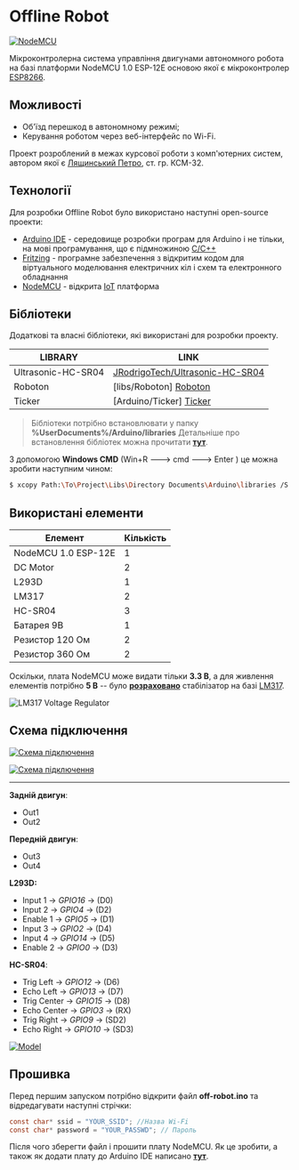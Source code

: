 # Offline Robot

[![NodeMCU](http://docs.thinger.io/arduino/assets/nodemcu.png)](https://nodesource.com/products/nsolid)

Мікроконтролерна система управління двигунами автономного робота на базі платформи NodeMCU 1.0 ESP-12E основою якої є мікроконтролер [ESP8266](https://ru.wikipedia.org/wiki/ESP8266).

## Можливості

  - Об'їзд перешкод в автономному режимі;
  - Керування роботом через веб-інтерфейс по Wi-Fi.


Проект розроблений в межах курсової роботи з комп'ютерних систем, автором якої є [Лящинський Петро](https://www.linkedin.com/in/rainbowmrx/), ст. гр. КСМ-32.

## Технології

Для розробки Offline Robot було використано наступні open-source проекти:

* [Arduino IDE](https://www.arduino.cc/) - середовище розробки програм для Arduino і не тільки, на мові програмування, що є підмножиною [C/C++](https://uk.wikipedia.org/wiki/C%2B%2B)
* [Fritzing](http://fritzing.org/home/) - програмне забезпечення з відкритим кодом для віртуального моделювання електричних кіл і схем та електронного обладнання
* [NodeMCU](https://github.com/nodemcu/nodemcu-firmware) - відкрита [IoT](https://ru.wikipedia.org/wiki/%D0%98%D0%BD%D1%82%D0%B5%D1%80%D0%BD%D0%B5%D1%82_%D0%B2%D0%B5%D1%89%D0%B5%D0%B9) платформа 

## Бібліотеки

Додаткові та власні бібліотеки, які використані для розробки проекту.

| LIBRARY | LINK |
| ------ | ------ |
| Ultrasonic-HC-SR04 | [JRodrigoTech/Ultrasonic-HC-SR04](https://github.com/JRodrigoTech/Ultrasonic-HC-SR04) |
| Roboton | [libs/Roboton] [Roboton] |
| Ticker | [Arduino/Ticker] [Ticker] |

> Бібліотеки потрібно встановлювати у папку
> **%UserDocuments%/Arduino/libraries**
> Детальніше про встановлення бібліотек можна прочитати **[тут](http://arduino.ua/ru/guide/Libraries)**.

З допомогою **Windows CMD** (Win+R ---> cmd ---> Enter ) це можна зробити наступним чином:
```sh
$ xcopy Path:\To\Project\Libs\Directory Documents\Arduino\libraries /S
```

## Використані елементи


| Елемент | Кількість |
| ------ | ------ |
| NodeMCU 1.0 ESP-12E | 1 |
| DC Motor | 2 | 
| L293D | 1 |
| LM317 | 2 |
| HC-SR04 | 3 |
| Батарея 9В | 1 |
| Резистор 120 Ом | 2 |
| Резистор 360 Ом | 2 |

Оскільки, плата NodeMCU може видати тільки **3.3 В**, а для живлення елементів потрібно **5 В** -- було **[розраховано](http://cxem.net/calc/lm317_calc.php)** стабілізатор на базі [LM317](http://www.ti.com/lit/ds/symlink/lm317.pdf). 

![LM317 Voltage Regulator](http://cxem.net/calc_tmp/lm317calc/2b3686b7389d6545f0b080dad0a4a9bf.png)


## Схема підключення

[![Схема підключення](https://lh5.googleusercontent.com/Q7YQS58gdiuNkvldB2yVRck6qRWg44OK6WZMNOIw-UajELiNn8dlPItrS-EX9_U_NmGVuoXtJk8uz6Q=w1024-h672-rw)](https://drive.google.com/file/d/0B6GGJ0EN8hsVNzBRTG9VN2Z3MUE/view)

[![Схема підключення](https://lh5.googleusercontent.com/6i32c_gf-m2obBoMbNcFnyNjSiMVKIYOqCEmyM676TAhrZdvnpnYf_rlX9bitqSWCGJsEAY1h-OOchU=w1024-h672-rw)](https://drive.google.com/file/d/0B6GGJ0EN8hsVZGFOZHQ3Q2RZVkE/view)

***
**Задній двигун**:

  - Out1
  - Out2

**Передній двигун**:

  - Out3
  - Out4
  
**L293D:**

 - Input 1 -> *GPIO16* -> (D0)
 - Input 2 -> *GPIO4* -> (D2)
 - Enable 1 -> *GPIO5* -> (D1)
 - Input 3 -> *GPIO2* -> (D4)
 - Input 4 -> *GPIO14* -> (D5)
 - Enable 2 -> *GPIO0* -> (D3)

**HC-SR04**:

 - Trig Left -> *GPIO12* -> (D6)
 - Echo Left -> *GPIO13* -> (D7)
 - Trig Center -> *GPIO15* -> (D8)
 - Echo Center -> *GPIO3* -> (RX)
 - Trig Right -> *GPIO9* -> (SD2)
 - Echo Right -> *GPIO10* -> (SD3)



[![Model](https://lh3.googleusercontent.com/A9FRU1Kyi-E2yTBnxvFngrEvaBimMuuv-oTRBbPDGcfErcJTEAfDUKHJDLZM3Atmx3wQoQIubriy_B0=w1024-h672-rw)](https://drive.google.com/file/d/0B6GGJ0EN8hsVOHpucU82UTZmeEU/view?usp=sharing)

## Прошивка

Перед першим запуском потрібно відкрити файл **off-robot.ino** та відредагувати наступні стрічки:

```c
const char* ssid = "YOUR_SSID"; //Назва Wi-Fi
const char* password = "YOUR_PASSWD"; // Пароль
```
Після чого зберегти файл і прошити плату NodeMCU. Як це зробити, а також як додати плату до Arduino IDE написано **[тут](http://www.instructables.com/id/Programming-ESP8266-ESP-12E-NodeMCU-Using-Arduino-/)**.




[//]: # (These are reference links used in the body of this note and get stripped out when the markdown processor does its job. There is no need to format nicely because it shouldn't be seen. Thanks SO - http://stackoverflow.com/questions/4823468/store-comments-in-markdown-syntax)


   [Roboton]: <https://bitbucket.org/Rainbow-MRX/off-robot/src//libs/Roboton/?at=master>
   [Ticker]: <https://github.com/esp8266/Arduino/tree/master/libraries/Ticker>

